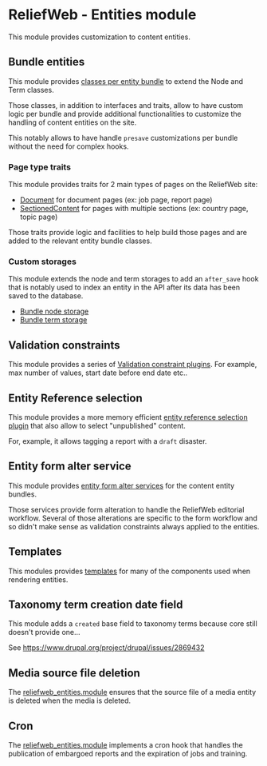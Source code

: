 ReliefWeb - Entities module
===========================

This module provides customization to content entities.

## Bundle entities

This module provides [classes per entity bundle](src/Entity) to extend the Node and Term classes.

Those classes, in addition to interfaces and traits, allow to have custom logic per bundle and provide additional functionalities to customize the handling of content entities on the site.

This notably allows to have handle `presave` customizations per bundle without the need for complex hooks.

### Page type traits

This module provides traits for 2 main types of pages on the ReliefWeb site:

- [Document](src/DocumentTrait.php) for document pages (ex: job page, report page)
- [SectionedContent](src/SectionedContentTrait.php) for pages with multiple sections (ex: country page, topic page)

Those traits provide logic and facilities to help build those pages and are added to the relevant entity bundle classes.

### Custom storages

This module extends the node and term storages to add an `after_save` hook that is notably used to index an entity in the API after its data has been saved to the database.

- [Bundle node storage](src/BundleNodeStorage.php)
- [Bundle term storage](src/BundleTaxonomyTermStorage.php)

## Validation constraints

This module provides a series of [Validation constraint plugins](src/Plugin/Validation/Constraint). For example, max number of values, start date before end date etc..

## Entity Reference selection

This module provides a more memory efficient [entity reference selection plugin](src/Plugin/EntityReferenceSelection/AnyTermSelection.php) that also allow to select "unpublished" content.

For, example, it allows tagging a report with a `draft` disaster.

## Entity form alter service

This module provides [entity form alter services](src/Services) for the content entity bundles.

Those services provide form alteration to handle the ReliefWeb editorial workflow. Several of those alterations are specific to the form workflow and so didn't make sense as validation constraints always applied to the entities.

## Templates

This modules provides [templates](templates) for many of the components used when rendering entities.

## Taxonomy term creation date field

This module adds a `created` base field to taxonomy terms because core still doesn't provide one...

See https://www.drupal.org/project/drupal/issues/2869432

## Media source file deletion

The [reliefweb_entities.module](reliefweb_entities.module) ensures that the source file of a media entity is deleted when the media is deleted.

## Cron

The [reliefweb_entities.module](reliefweb_entities.module) implements a cron hook that handles the publication of embargoed reports and the expiration of jobs and training.

